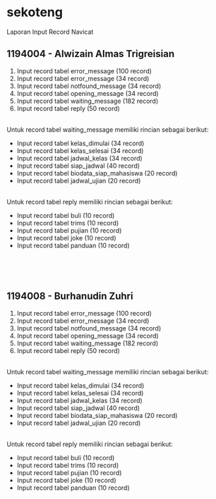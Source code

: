 # sekoteng

Laporan Input Record Navicat

## 1194004 - Alwizain Almas Trigreisian  
1. Input record tabel error_message (100 record)
2. Input record tabel error_message (34 record)
3. Input record tabel notfound_message (34 record)
4. Input record tabel opening_message (34 record)
5. Input record tabel waiting_message (182 record)
6. Input record tabel reply (50 record)
<br>
Untuk record tabel waiting_message memiliki rincian sebagai berikut:

* Input record tabel kelas_dimulai (34 record)
* Input record tabel kelas_selesai (34 record)
* Input record tabel jadwal_kelas (34 record)
* Input record tabel siap_jadwal (40 record)
* Input record tabel biodata_siap_mahasiswa (20 record)
* Input record tabel jadwal_ujian (20 record)
<br>
Untuk record tabel reply memiliki rincian sebagai berikut:

* Input record tabel buli (10 record)
* Input record tabel trims (10 record)
* Input record tabel pujian (10 record)
* Input record tabel joke (10 record)
* Input record tabel panduan (10 record)
<br>
<br>
<br>

## 1194008 - Burhanudin Zuhri
1. Input record tabel error_message (100 record)
2. Input record tabel error_message (34 record)
3. Input record tabel notfound_message (34 record)
4. Input record tabel opening_message (34 record)
5. Input record tabel waiting_message (182 record)
6. Input record tabel reply (50 record)
<br>
Untuk record tabel waiting_message memiliki rincian sebagai berikut:

* Input record tabel kelas_dimulai (34 record)
* Input record tabel kelas_selesai (34 record)
* Input record tabel jadwal_kelas (34 record)
* Input record tabel siap_jadwal (40 record)
* Input record tabel biodata_siap_mahasiswa (20 record)
* Input record tabel jadwal_ujian (20 record)
<br>
Untuk record tabel reply memiliki rincian sebagai berikut:

* Input record tabel buli (10 record)
* Input record tabel trims (10 record)
* Input record tabel pujian (10 record)
* Input record tabel joke (10 record)
* Input record tabel panduan (10 record)
